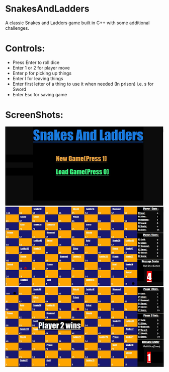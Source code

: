 # SnakesAndLadders

A classic Snakes and Ladders game built in C++ with some additional challenges.

# Controls:

- Press Enter to roll dice
- Enter 1 or 2 for player move
- Enter p for picking up things
- Enter l for leaving things
- Enter first letter of a thing to use it when needed (In prison) i.e. s for Sword
- Enter Esc for saving game

# ScreenShots:

![](Screens/1.JPG)
![](Screens/2.JPG)
![](Screens/3.JPG)

